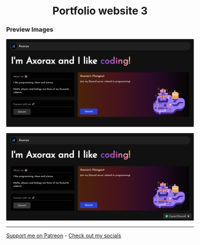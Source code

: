 <h1 align="center">Portfolio website 3</h1>

### Preview Images

![Website Preview Image](./preview-images/preview-1.png)

![Website Preview Image](./preview-images/preview-2.png)

---

[Support me on Patreon](https://www.patreon.com/axorax) - 
[Check out my socials](https://github.com/axorax/socials)
